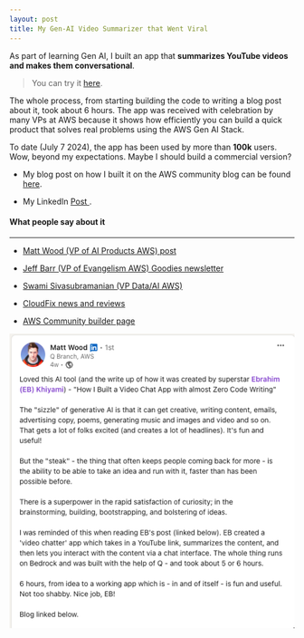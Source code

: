 ```yaml
---
layout: post
title: My Gen-AI Video Summarizer that Went Viral
---
```


As part of learning Gen AI, I built an app that **summarizes YouTube videos and makes them conversational**.

> You can try it [here](https://video-chat.streamlit.app/).

The whole process, from starting building the code to writing a blog post about it, took about 6 hours. The app was received with celebration by many VPs at AWS because it shows how efficiently you can build a quick product that solves real problems using the AWS Gen AI Stack.

To date (July 7 2024), the app has been used by more than **100k** users. Wow, beyond my expectations. Maybe I should build a commercial version?

- My blog post on how I built it on the AWS community blog can be found [here](https://community.aws/content/2hPtf0UuIXSLqJk5MKolbOoA7Qv/how-i-built-a-video-chatter-app-with-almost-zero-code?lang=en).

- My LinkedIn [Post ]([https://community.aws/content/2hPtf0UuIXSLqJk5MKolbOoA7Qv/how-i-built-a-video-chatter-app-with-almost-zero-code?lang=en](https://www.linkedin.com/posts/ebrahim-khiyami_i-was-overwhelmed-by-the-incredible-amount-activity-7207045389739302912-lfwu?utm_source=share&utm_medium=member_desktop)).


#### What people say about it

***

* [Matt Wood (VP of AI Products AWS) post](https://lnkd.in/guKvGrmV)

* [Jeff Barr (VP of Evangelism AWS) Goodies newsletter](https://lnkd.in/g3KV5_S4)

* [Swami Sivasubramanian (VP Data/AI AWS)](https://lnkd.in/giAJuTZC)

* [CloudFix news and reviews](https://lnkd.in/gvYvPqZM)

* [AWS Community builder page](https://lnkd.in/gnZr9XPZ)


![Video Chat App](./video-chat-matt.png)
